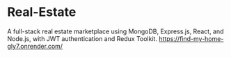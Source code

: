 # Real-Estate
A full-stack real estate marketplace using MongoDB, Express.js, React, and Node.js, with JWT authentication and Redux Toolkit.
https://find-my-home-gly7.onrender.com/
